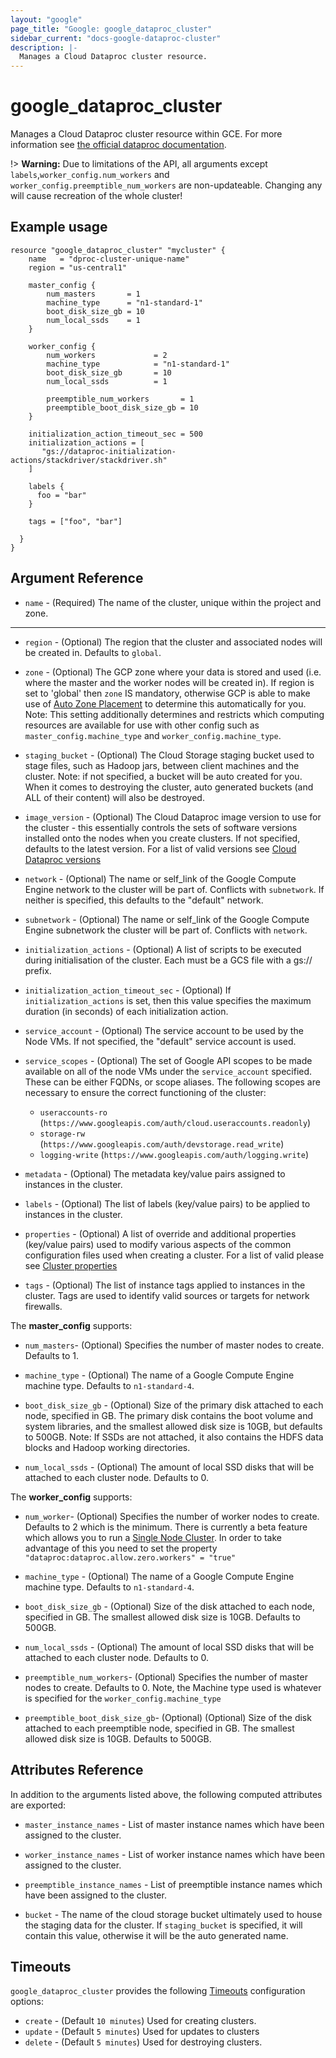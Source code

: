 ```yaml
---
layout: "google"
page_title: "Google: google_dataproc_cluster"
sidebar_current: "docs-google-dataproc-cluster"
description: |-
  Manages a Cloud Dataproc cluster resource.
---
```


# google\_dataproc\_cluster

Manages a Cloud Dataproc cluster resource within GCE. For more information see
[the official dataproc documentation](https://cloud.google.com/dataproc/).


!> **Warning:** Due to limitations of the API, all arguments except
`labels`,`worker_config.num_workers` and `worker_config.preemptible_num_workers` are non-updateable. Changing any will cause recreation of the
whole cluster!

## Example usage

```hcl
resource "google_dataproc_cluster" "mycluster" {
    name   = "dproc-cluster-unique-name"
    region = "us-central1"

    master_config {
        num_masters       = 1
        machine_type      = "n1-standard-1"
        boot_disk_size_gb = 10
        num_local_ssds    = 1
    }

    worker_config {
    	num_workers             = 2
        machine_type            = "n1-standard-1"
        boot_disk_size_gb       = 10
        num_local_ssds          = 1

        preemptible_num_workers       = 1
        preemptible_boot_disk_size_gb = 10
    }

    initialization_action_timeout_sec = 500
    initialization_actions = [
       "gs://dataproc-initialization-actions/stackdriver/stackdriver.sh"
    ]
    
    labels {
      foo = "bar"
    }
    
    tags = ["foo", "bar"]

  }
}
```

## Argument Reference

* `name` - (Required) The name of the cluster, unique within the project and
    zone.

- - -

* `region` - (Optional) The region that the cluster and associated nodes will be created in.
   Defaults to `global`.

* `zone` - (Optional) The GCP zone where your data is stored and used (i.e. where
    the master and the worker nodes will be created in). If region is set to 'global'
    then `zone` IS mandatory, otherwise GCP is able to make use of [Auto Zone Placement](https://cloud.google.com/dataproc/docs/concepts/auto-zone)
    to determine this automatically for you.
    Note: This setting additionally determines and restricts
    which computing resources are available for use with other config such as
    `master_config.machine_type` and `worker_config.machine_type`.

* `staging_bucket` - (Optional) The Cloud Storage staging bucket used to stage files,
   such as Hadoop jars, between client machines and the cluster. Note: if not specified,
   a bucket will be auto created for you. When it comes to destroying the cluster,
   auto generated buckets (and ALL of their content) will also be destroyed.

* `image_version` - (Optional) The Cloud Dataproc image version to use
   for the cluster - this essentially controls the sets of software versions
   installed onto the nodes when you create clusters. If not specified, defaults to the
   latest version. For a list of valid versions see
   [Cloud Dataproc versions](https://cloud.google.com/dataproc/docs/concepts/dataproc-versions)

* `network` - (Optional) The name or self_link of the Google Compute Engine
    network to the cluster will be part of. Conflicts with `subnetwork`.
    If neither is specified, this defaults to the "default" network.

* `subnetwork` - (Optional) The name or self_link of the Google Compute Engine
   subnetwork the cluster will be part of. Conflicts with `network`.

* `initialization_actions` - (Optional) A list of scripts to be executed during
   initialisation of the cluster. Each must be a GCS file with a gs:// prefix.

* `initialization_action_timeout_sec` - (Optional) If `initialization_actions` is set,
   then this value specifies the maximum duration (in seconds) of each initialization
   action.

* `service_account` - (Optional) The service account to be used by the Node VMs.
    If not specified, the "default" service account is used.

* `service_scopes` - (Optional) The set of Google API scopes to be made available
    on all of the node VMs under the `service_account` specified. These can be
    either FQDNs, or scope aliases. The following scopes are necessary to ensure
    the correct functioning of the cluster:

  * `useraccounts-ro` (`https://www.googleapis.com/auth/cloud.useraccounts.readonly`)
  * `storage-rw`      (`https://www.googleapis.com/auth/devstorage.read_write`)
  * `logging-write`   (`https://www.googleapis.com/auth/logging.write`)

* `metadata` - (Optional) The metadata key/value pairs assigned to instances in
    the cluster.

* `labels` - (Optional) The list of labels (key/value pairs) to be applied to
   instances in the cluster.

* `properties` - (Optional) A list of override and additional properties (key/value pairs)
   used to modify various aspects of the common configuration files used when creating
   a cluster. For a list of valid please see
  [Cluster properties](https://cloud.google.com/dataproc/docs/concepts/cluster-properties)

* `tags` - (Optional) The list of instance tags applied to instances in the cluster.
   Tags are used to identify valid sources or targets for network firewalls.

The **master_config** supports:

* `num_masters`- (Optional) Specifies the number of master nodes to create.
   Defaults to 1.

* `machine_type` - (Optional) The name of a Google Compute Engine machine type.
    Defaults to `n1-standard-4`.

* `boot_disk_size_gb` - (Optional) Size of the primary disk attached to each node, specified
    in GB. The primary disk contains the boot volume and system libraries, and the
    smallest allowed disk size is 10GB, but defaults to 500GB. Note: If SSDs are not
    attached, it also contains the HDFS data blocks and Hadoop working directories.

* `num_local_ssds` - (Optional) The amount of local SSD disks that will be
    attached to each cluster node. Defaults to 0.

The **worker_config** supports:

* `num_worker`- (Optional) Specifies the number of worker nodes to create.
   Defaults to 2 which is the minimum. There is currently a beta feature which allows you to run a
   [Single Node Cluster](https://cloud.google.com/dataproc/docs/concepts/single-node-clusters).
   In order to take advantage of this you need to set the property `"dataproc:dataproc.allow.zero.workers" = "true"`

* `machine_type` - (Optional) The name of a Google Compute Engine machine type.
    Defaults to `n1-standard-4`.

* `boot_disk_size_gb` - (Optional) Size of the disk attached to each node, specified
    in GB. The smallest allowed disk size is 10GB. Defaults to 500GB.

* `num_local_ssds` - (Optional) The amount of local SSD disks that will be
    attached to each cluster node. Defaults to 0.

* `preemptible_num_workers`- (Optional) Specifies the number of master nodes to create.
   Defaults to 0. Note, the Machine type used is whatever is specified for the
   `worker_config.machine_type`

* `preemptible_boot_disk_size_gb`- (Optional) (Optional) Size of the disk attached to each
   preemptible node, specified in GB. The smallest allowed disk size is 10GB.
   Defaults to 500GB.


## Attributes Reference

In addition to the arguments listed above, the following computed attributes are
exported:

* `master_instance_names` - List of master instance names which have been assigned
    to the cluster.

* `worker_instance_names` - List of worker instance names which have been assigned
    to the cluster.

* `preemptible_instance_names` - List of preemptible instance names which have been assigned
    to the cluster.

* `bucket` - The name of the cloud storage bucket ultimately used to house the staging data
   for the cluster. If `staging_bucket` is specified, it will contain this value, otherwise
   it will be the auto generated name.

<a id="timeouts"></a>
## Timeouts

`google_dataproc_cluster` provides the following
[Timeouts](/docs/configuration/resources.html#timeouts) configuration options:

- `create` - (Default `10 minutes`) Used for creating clusters.
- `update` - (Default `5 minutes`) Used for updates to clusters
- `delete` - (Default `5 minutes`) Used for destroying clusters.
